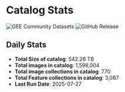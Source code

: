 # Catalog Stats

![GEE Community Datasets](https://img.shields.io/endpoint?url=https://gist.githubusercontent.com/samapriya/34bc0c1280d475d3a69e3b60a706226e/raw/community.json)
![GitHub Release](https://img.shields.io/github/v/release/samapriya/awesome-gee-community-datasets)

## Daily Stats

<!-- START_MARKER -->
* **Total Size of catalog**: 542.26 TB
* **Total images in catalog**: 1,598,004
* **Total image collections in catalog**: 770
* **Total Feature collections in catalog**: 3,087
* **Last Run Date**: 2025-07-27
<!-- END_MARKER -->
